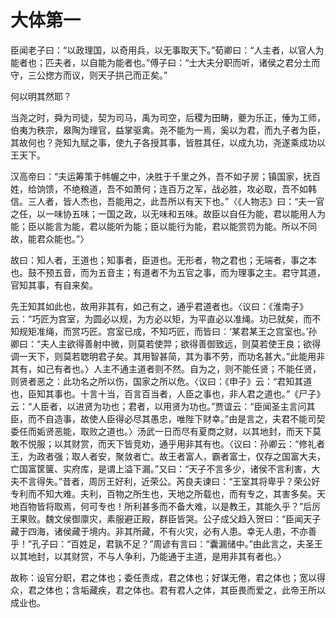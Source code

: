 # 大体第一

臣闻老子曰：“以政理国，以奇用兵，以无事取天下。”荀卿曰：“人主者，以官人为能者也；匹夫者，以自能为能者也。”傅子曰：“士大夫分职而听，诸侯之君分土而守，三公揔方而议，则天子拱己而正矣。”

何以明其然耶？

当尧之时，舜为司徒，契为司马，禹为司空，后稷为田畴，夔为乐正，倕为工师，伯夷为秩宗，皋陶为理官，益掌驱禽。尧不能为一焉，奚以为君，而九子者为臣，其故何也？尧知九赋之事，使九子各授其事，皆胜其任，以成九功，尧遂乘成功以王天下。

汉高帝曰：“夫运筹策于帏幄之中，决胜于千里之外，吾不如子房；镇国家，抚百姓，给饷馈，不绝粮道，吾不如萧何；连百万之军，战必胜，攻必取，吾不如韩信。三人者，皆人杰也，吾能用之，此吾所以有天下也。”〈《人物志》曰：“夫一官之任，以一味协五味；一国之政，以无味和五味。故臣以自任为能，君以能用人为能；臣以能言为能，君以能听为能；臣以能行为能，君以能赏罚为能。所以不同故，能君众能也。”〉

故曰：知人者，王道也；知事者，臣道也。无形者，物之君也；无端者，事之本也。鼓不预五音，而为五音主；有道者不为五官之事，而为理事之主。君守其道，官知其事，有自来矣。

先王知其如此也，故用非其有，如己有之，通乎君道者也。〈议曰：《淮南子》云：“巧匠为宫室，为圆必以规，为方必以矩，为平直必以准绳。功已就矣，而不知规矩准绳，而赏巧匠。宫室已成，不知巧匠，而皆曰︰‘某君某王之宫室也。’孙卿曰：“夫人主欲得善射中微，则莫若使羿；欲得善御致远，则莫若使王良；欲得调一天下，则莫若聦明君子矣。其用智甚简，其为事不劳，而功名甚大。”此能用非其有，如己有者也。〉人主不通主道者则不然。自为之，则不能任贤；不能任贤，则贤者恶之：此功名之所以伤，国家之所以危。〈议曰：《申子》云：“君知其道也，臣知其事也。十言十当，百言百当者，人臣之事也，非人君之道也。”《尸子》云：“人臣者，以进贤为功也；君者，以用贤为功也。”贾谊云：“臣闻圣主言问其臣，而不自造事，故使人臣得必尽其愚忠，唯陛下财幸。”由是言之，夫君不能司契委任而姤贤恶能，取败之道也。〉汤武一日而尽有夏商之财，以其地封，而天下莫敢不悦服；以其财赏，而天下皆竞劝，通乎用非其有也。〈议曰：孙卿云：“修礼者王，为政者强；取人者安，聚敛者亡。故王者富人，霸者富士，仅存之国富大夫，亡国富筐箧、实府库，是谓上溢下漏。”又曰：“天子不言多少，诸侯不言利害，大夫不言得失。”昔者，周厉王好利，近荣公。芮良夫谏曰：“王室其将卑乎？荣公好专利而不知大难。夫利，百物之所生也，天地之所载也，而有专之，其害多矣。天地百物皆将取焉，何可专也！所利甚多而不备大难，以是教王，其能久乎？”后厉王果败。魏文侯御廪灾，素服避正殿，群臣皆哭。公子成父趋入贺曰：“臣闻天子藏于四海，诸侯藏于境内。非其所藏，不有火灾，必有人患。幸无人患，不亦善乎！”孔子曰：“百姓足，君孰不足？”周谚有言曰：“囊漏储中。”由此言之，夫圣王以其地封，以其财赏，不与人争利，乃能通于主道，是用非其有者也。〉

故称：设官分职，君之体也；委任责成，君之体也；好谋无倦，君之体也；宽以得众，君之体也；含垢藏疾，君之体也。君有君人之体，其臣畏而爱之，此帝王所以成业也。

